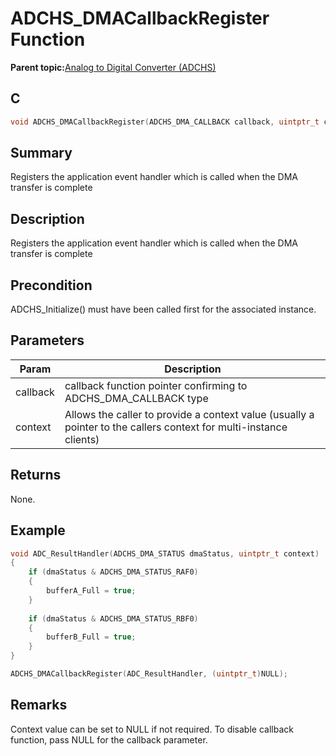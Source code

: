 # ADCHS\_DMACallbackRegister Function

**Parent topic:**[Analog to Digital Converter \(ADCHS\)](GUID-8740EC52-3365-4B31-B19A-227EC55268DD.md)

## C

```c
void ADCHS_DMACallbackRegister(ADCHS_DMA_CALLBACK callback, uintptr_t context)
```

## Summary

Registers the application event handler which is called when the DMA transfer is complete

## Description

Registers the application event handler which is called when the DMA transfer is complete

## Precondition

ADCHS\_Initialize\(\) must have been called first for the associated instance.

## Parameters

|Param|Description|
|-----|-----------|
|callback|callback function pointer confirming to ADCHS\_DMA\_CALLBACK type|
|context|Allows the caller to provide a context value \(usually a pointer to the callers context for multi-instance clients\)|

## Returns

None.

## Example

```c
void ADC_ResultHandler(ADCHS_DMA_STATUS dmaStatus, uintptr_t context)
{
    if (dmaStatus & ADCHS_DMA_STATUS_RAF0)
    {
        bufferA_Full = true;
    }
    
    if (dmaStatus & ADCHS_DMA_STATUS_RBF0)
    {
        bufferB_Full = true;
    }
}

ADCHS_DMACallbackRegister(ADC_ResultHandler, (uintptr_t)NULL);
```

## Remarks

Context value can be set to NULL if not required. To disable callback function, pass NULL for the callback parameter.

